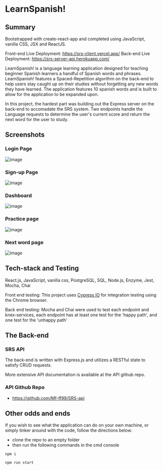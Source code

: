 # LearnSpanish! 

## Summary
Bootstrapped with create-react-app and completed using JavaScript, vanilla CSS, JSX and ReactJS.

 Front-end Live Deployment: https://srs-client.vercel.app/
 Back-end Live Deployment: https://srs-server-api.herokuapp.com/
 
  LearnSpanish! is a language learning application designed for teaching beginner Spanish learners a handful of Spanish words and phrases. LearnSpanish! features a Spaced-Repetition algorithm on the back-end to help users stay caught up on their studies without forgetting any new words they have learned. The application features 10 spanish words and is built to allow for the application to be expanded upon. 

  In this project, the hardest part was building out the Express server on the back-end to accomadate the SRS system. Two endpoints handle the Language requests to determine the user's current score and return the next word for the user to study. 

## Screenshots

### Login Page

![image](https://user-images.githubusercontent.com/66629254/99112345-837c3700-25bb-11eb-8887-6853bad23990.png)

### Sign-up Page

![image](https://user-images.githubusercontent.com/66629254/99112386-95f67080-25bb-11eb-90bc-59f2c81ca8ad.png)

### Dashboard 

![image](https://user-images.githubusercontent.com/66629254/99112434-aad30400-25bb-11eb-8565-03912a2bb171.png)

### Practice page

![image](https://user-images.githubusercontent.com/66629254/99112465-b4f50280-25bb-11eb-8164-cc006c272496.png)

### Next word page

![image](https://user-images.githubusercontent.com/66629254/99112507-bfaf9780-25bb-11eb-84eb-470ea1c889fa.png)


## Tech-stack and Testing

React.js, JavaScript, vanilla css, PostgreSQL, SQL, Node.js, Enzyme, Jest, Mocha, Chai

Front end testing: This project uses [Cypress IO](https://docs.cypress.io) for integration testing using the Chrome browser.

Back end testing: Mocha and Chai were used to test each endpoint and knex-services, each endpoint has at least one test for the 'happy path', and one test for the 'unhappy path'

## The Back-end
 ### SRS API
 The back-end is written with Express.js and utilizes a RESTful state to satisfy CRUD requests.
 
 More extensive API documentation is available at the API github repo.
 
  ### API Github Repo
   * https://github.com/Mf-ff99/SRS-api
   
   
## Other odds and ends

 If you wish to see what the application can do on your own machine, or simply tinker around with the code, follow the directions below.
 
 * clone the repo to an empty folder
 * then run the following commands in the cmd console
 ```
 npm i
 ```
 ```
 npm run start
```





